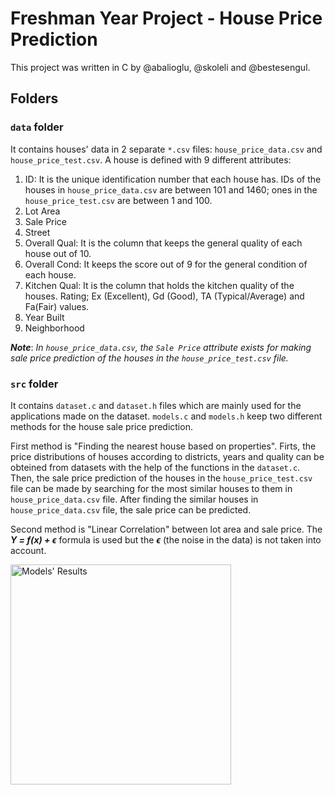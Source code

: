 # Freshman Year Project - House Price Prediction

  This project was written in C by @abalioglu, @skoleli and @bestesengul.


## Folders

### `data` folder 

  It contains houses' data in 2 separate `*.csv` files: `house_price_data.csv` and `house_price_test.csv`. A house is defined with 9 different attributes:
  
1. ID: It is the unique identification number that each house has. IDs of the houses in `house_price_data.csv` are between 101 and 1460; ones in the `house_price_test.csv` 
are between 1 and 100.
2. Lot Area 
3. Sale Price
4. Street
5. Overall Qual: It is the column that keeps the general quality of each house out of 10.
6. Overall Cond: It keeps the score out of 9 for the general condition of each house.
7. Kitchen Qual: It is the column that holds the kitchen quality of the houses. Rating; Ex
(Excellent), Gd (Good), TA (Typical/Average) and Fa(Fair) values.
8. Year Built
9. Neighborhood

***Note***: *In `house_price_data.csv`, the `Sale Price` attribute exists for making sale price prediction of the houses in the `house_price_test.csv` file.*


### `src` folder
  
  It contains `dataset.c` and `dataset.h` files which are mainly used for the applications made on the dataset. `models.c` and `models.h` keep two different methods for the house sale price prediction.
  
  First method is "Finding the nearest house based on properties". Firts, the price distributions of houses according to districts, years and quality can be obteined from datasets with the help of the functions in the `dataset.c`. Then, the sale price prediction of the houses in the `house_price_test.csv` file can be made by searching for the most similar houses to them in `house_price_data.csv` file. After finding the similar houses in `house_price_data.csv` file, the sale price can be predicted.
  
  Second method is "Linear Correlation" between lot area and sale price. The ***Y = f(x) + ϵ*** formula is used but the ***ϵ*** (the noise in the data) is not taken into account.
  
  <img src = "https://user-images.githubusercontent.com/83185578/124277557-d5bf9780-db4d-11eb-833c-a59aca9aa397.png" alt = "Models' Results" witdh = "814.5" height = "352.5">
